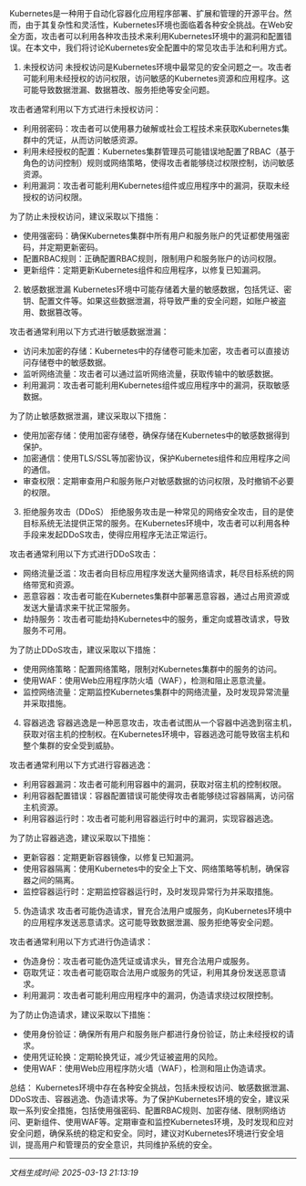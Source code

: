 Kubernetes是一种用于自动化容器化应用程序部署、扩展和管理的开源平台。然而，由于其复杂性和灵活性，Kubernetes环境也面临着各种安全挑战。在Web安全方面，攻击者可以利用各种攻击技术来利用Kubernetes环境中的漏洞和配置错误。在本文中，我们将讨论Kubernetes安全配置中的常见攻击手法和利用方式。

1. 未授权访问
未授权访问是Kubernetes环境中最常见的安全问题之一。攻击者可能利用未经授权的访问权限，访问敏感的Kubernetes资源和应用程序。这可能导致数据泄漏、数据篡改、服务拒绝等安全问题。

攻击者通常利用以下方式进行未授权访问：
- 利用弱密码：攻击者可以使用暴力破解或社会工程技术来获取Kubernetes集群中的凭证，从而访问敏感资源。
- 利用未经授权的配置：Kubernetes集群管理员可能错误地配置了RBAC（基于角色的访问控制）规则或网络策略，使得攻击者能够绕过权限控制，访问敏感资源。
- 利用漏洞：攻击者可能利用Kubernetes组件或应用程序中的漏洞，获取未经授权的访问权限。

为了防止未授权访问，建议采取以下措施：
- 使用强密码：确保Kubernetes集群中所有用户和服务账户的凭证都使用强密码，并定期更新密码。
- 配置RBAC规则：正确配置RBAC规则，限制用户和服务账户的访问权限。
- 更新组件：定期更新Kubernetes组件和应用程序，以修复已知漏洞。

2. 敏感数据泄漏
Kubernetes环境中可能存储着大量的敏感数据，包括凭证、密钥、配置文件等。如果这些数据泄漏，将导致严重的安全问题，如账户被盗用、数据篡改等。

攻击者通常利用以下方式进行敏感数据泄漏：
- 访问未加密的存储：Kubernetes中的存储卷可能未加密，攻击者可以直接访问存储卷中的敏感数据。
- 监听网络流量：攻击者可以通过监听网络流量，获取传输中的敏感数据。
- 利用漏洞：攻击者可能利用Kubernetes组件或应用程序中的漏洞，获取敏感数据。

为了防止敏感数据泄漏，建议采取以下措施：
- 使用加密存储：使用加密存储卷，确保存储在Kubernetes中的敏感数据得到保护。
- 加密通信：使用TLS/SSL等加密协议，保护Kubernetes组件和应用程序之间的通信。
- 审查权限：定期审查用户和服务账户对敏感数据的访问权限，及时撤销不必要的权限。

3. 拒绝服务攻击（DDoS）
拒绝服务攻击是一种常见的网络安全攻击，目的是使目标系统无法提供正常的服务。在Kubernetes环境中，攻击者可以利用各种手段来发起DDoS攻击，使得应用程序无法正常运行。

攻击者通常利用以下方式进行DDoS攻击：
- 网络流量泛滥：攻击者向目标应用程序发送大量网络请求，耗尽目标系统的网络带宽和资源。
- 恶意容器：攻击者可能在Kubernetes集群中部署恶意容器，通过占用资源或发送大量请求来干扰正常服务。
- 劫持服务：攻击者可能劫持Kubernetes中的服务，重定向或篡改请求，导致服务不可用。

为了防止DDoS攻击，建议采取以下措施：
- 使用网络策略：配置网络策略，限制对Kubernetes集群中的服务的访问。
- 使用WAF：使用Web应用程序防火墙（WAF），检测和阻止恶意流量。
- 监控网络流量：定期监控Kubernetes集群中的网络流量，及时发现异常流量并采取措施。

4. 容器逃逸
容器逃逸是一种恶意攻击，攻击者试图从一个容器中逃逸到宿主机，获取对宿主机的控制权。在Kubernetes环境中，容器逃逸可能导致宿主机和整个集群的安全受到威胁。

攻击者通常利用以下方式进行容器逃逸：
- 利用容器漏洞：攻击者可能利用容器中的漏洞，获取对宿主机的控制权限。
- 利用容器配置错误：容器配置错误可能使得攻击者能够绕过容器隔离，访问宿主机资源。
- 利用容器运行时：攻击者可能利用容器运行时中的漏洞，实现容器逃逸。

为了防止容器逃逸，建议采取以下措施：
- 更新容器：定期更新容器镜像，以修复已知漏洞。
- 使用容器隔离：使用Kubernetes中的安全上下文、网络策略等机制，确保容器之间的隔离。
- 监控容器运行时：定期监控容器运行时，及时发现异常行为并采取措施。

5. 伪造请求
攻击者可能伪造请求，冒充合法用户或服务，向Kubernetes环境中的应用程序发送恶意请求。这可能导致数据泄漏、服务拒绝等安全问题。

攻击者通常利用以下方式进行伪造请求：
- 伪造身份：攻击者可能伪造凭证或请求头，冒充合法用户或服务。
- 窃取凭证：攻击者可能窃取合法用户或服务的凭证，利用其身份发送恶意请求。
- 利用漏洞：攻击者可能利用应用程序中的漏洞，伪造请求绕过权限控制。

为了防止伪造请求，建议采取以下措施：
- 使用身份验证：确保所有用户和服务账户都进行身份验证，防止未经授权的请求。
- 使用凭证轮换：定期轮换凭证，减少凭证被盗用的风险。
- 使用WAF：使用Web应用程序防火墙（WAF），检测和阻止伪造请求。

总结：
Kubernetes环境中存在各种安全挑战，包括未授权访问、敏感数据泄漏、DDoS攻击、容器逃逸、伪造请求等。为了保护Kubernetes环境的安全，建议采取一系列安全措施，包括使用强密码、配置RBAC规则、加密存储、限制网络访问、更新组件、使用WAF等。定期审查和监控Kubernetes环境，及时发现和应对安全问题，确保系统的稳定和安全。同时，建议对Kubernetes环境进行安全培训，提高用户和管理员的安全意识，共同维护系统的安全。

---

*文档生成时间: 2025-03-13 21:13:19*











